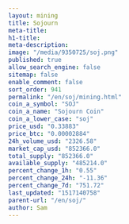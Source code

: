 ```yaml
---
layout: mining
title: Sojourn
meta-title: 
h1-title: 
meta-description: 
image: "/media/9350725/soj.png"
published: true
allow_search_engine: false
sitemap: false
enable_comment: false
sort_order: 941
permalink: "/en/soj/mining.html"
coin_a_symbol: "SOJ"
coin_a_name: "Sojourn Coin"
coin_a_lower_case: "soj"
price_usd: "0.33883"
price_btc: "0.00002884"
24h_volume_usd: "2326.58"
market_cap_usd: "852366.0"
total_supply: "852366.0"
available_supply: "485214.0"
percent_change_1h: "0.55"
percent_change_24h: "-11.36"
percent_change_7d: "751.72"
last_updated: "1517140758"
parent-url: "/en/soj/"
author: Sam
---
```


